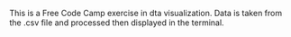 This is a Free Code Camp exercise in dta visualization.
Data is taken from the .csv file and processed then displayed in the terminal.